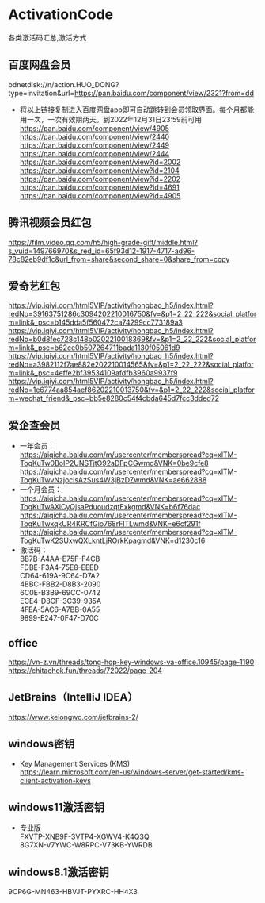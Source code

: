# ActivationCode
各类激活码汇总,激活方式

## 百度网盘会员
bdnetdisk://n/action.HUO_DONG?type=invitation&url=https://pan.baidu.com/component/view/2321?from=dd  
* 将以上链接复制进入百度网盘app即可自动跳转到会员领取界面。每个月都能用一次，一次有效期两天。到2022年12月31日23:59前可用  
https://pan.baidu.com/component/view/4905  
https://pan.baidu.com/component/view/2440  
https://pan.baidu.com/component/view/2449  
https://pan.baidu.com/component/view/2444  
https://pan.baidu.com/component/view?id=2002  
https://pan.baidu.com/component/view?id=2104  
https://pan.baidu.com/component/view?id=2202  
https://pan.baidu.com/component/view?id=4691  
https://pan.baidu.com/component/view?id=4905  

## 腾讯视频会员红包
https://film.video.qq.com/h5/high-grade-gift/middle.html?s_vuid=149766970&s_red_id=65f93d12-1917-4717-ad96-78c82eb9df1c&url_from=share&second_share=0&share_from=copy  

## 爱奇艺红包
https://vip.iqiyi.com/html5VIP/activity/hongbao_h5/index.html?redNo=39163751286c3094202210016750&fv=&p1=2_22_222&social_platform=link&_psc=b145dda5f560472ca74299cc773189a3  
https://vip.iqiyi.com/html5VIP/activity/hongbao_h5/index.html?redNo=b0d8fec728c148b0202210018369&fv=&p1=2_22_222&social_platform=link&_psc=b62ce0b507264711bada1130f05061d9  
https://vip.iqiyi.com/html5VIP/activity/hongbao_h5/index.html?redNo=a3982112f7ae882e202210014565&fv=&p1=2_22_222&social_platform=link&_psc=4effe2bf39534109afdfb3960a9937f9  
https://vip.iqiyi.com/html5VIP/activity/hongbao_h5/index.html?redNo=1e6774aa854aef86202210013750&fv=&p1=2_22_222&social_platform=wechat_friend&_psc=bb5e8280c54f4cbda645d7fcc3dded72  

## 爱企查会员
* 一年会员：  
https://aiqicha.baidu.com/m/usercenter/memberspread?cq=xlTM-TogKuTw0BoIP2UNSTjtO92aDFpCGwmd&VNK=0be9cfe8
https://aiqicha.baidu.com/m/usercenter/memberspread?cq=xlTM-TogKuTwvNzjoclsAzSus4W3jBzDZwmd&VNK=ae662888
* 一个月会员：  
https://aiqicha.baidu.com/m/usercenter/memberspread?cq=xlTM-TogKuTwAXiCyQjsaPduoudzqtExkgmd&VNK=b6f76dac
https://aiqicha.baidu.com/m/usercenter/memberspread?cq=xlTM-TogKuTwxqkUR4KRCfGio768rFlTLwmd&VNK=e6cf291f
https://aiqicha.baidu.com/m/usercenter/memberspread?cq=xlTM-TogKuTwK2SUxwQXLkntLjROrkKpagmd&VNK=d1230c16
* 激活码：  
BB7B-A4AA-E75F-F4CB  
FDBE-F3A4-75E8-EEED  
CD64-619A-9C64-D7A2  
4BBC-FBB2-D8B3-2090  
6C0E-B3B9-69CC-0742  
ECE4-D8CF-3C39-935A  
4FEA-5AC6-A7BB-0A55  
9899-E247-0F47-D70C  

## office  
https://vn-z.vn/threads/tong-hop-key-windows-va-office.10945/page-1190  
https://chitachok.fun/threads/72022/page-204  

## JetBrains（IntelliJ IDEA）
https://www.kelongwo.com/jetbrains-2/  

## windows密钥  
* Key Management Services (KMS)  
https://learn.microsoft.com/en-us/windows-server/get-started/kms-client-activation-keys  

## windows11激活密钥
* 专业版  
FXVTP-XNB9F-3VTP4-XGWV4-K4Q3Q  
8G7XN-V7YWC-W8RPC-V73KB-YWRDB  

## windows8.1激活密钥
9CP6G-MN463-HBVJT-PYXRC-HH4X3  
